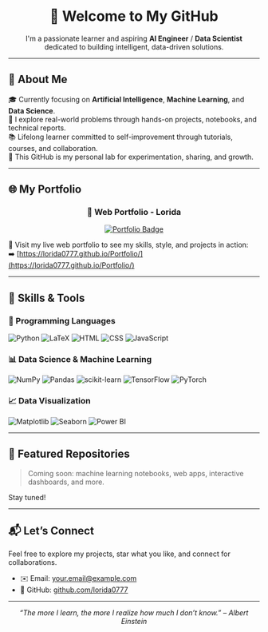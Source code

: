 <h1 align="center">👋 Welcome to My GitHub</h1>

<p align="center">
  I'm a passionate learner and aspiring <strong>AI Engineer</strong> / <strong>Data Scientist</strong> dedicated to building intelligent, data-driven solutions.
</p>

---

## 🧠 About Me

🎓 Currently focusing on **Artificial Intelligence**, **Machine Learning**, and **Data Science**.  
🧪 I explore real-world problems through hands-on projects, notebooks, and technical reports.  
📚 Lifelong learner committed to self-improvement through tutorials, courses, and collaboration.  
🚀 This GitHub is my personal lab for experimentation, sharing, and growth.

---

## 🌐 My Portfolio

<h3 align="center">💼 Web Portfolio - Lorida</h3>

<p align="center">
  <a href="https://lorida0777.github.io/Portfolio/" target="_blank">
    <img src="https://img.shields.io/badge/View_Portfolio-00ADB5?style=for-the-badge&logo=githubpages&logoColor=white" alt="Portfolio Badge" />
  </a>
</p>

🔗 Visit my live web portfolio to see my skills, style, and projects in action:  
➡️ [https://lorida0777.github.io/Portfolio/](https://lorida0777.github.io/Portfolio/)

---

## 🧰 Skills & Tools

### 📝 Programming Languages  
![Python](https://img.shields.io/badge/Python-3776AB?style=for-the-badge&logo=python&logoColor=white)
![LaTeX](https://img.shields.io/badge/LaTeX-47A141?style=for-the-badge&logo=latex&logoColor=white)
![HTML](https://img.shields.io/badge/HTML5-E34F26?style=for-the-badge&logo=html5&logoColor=white)
![CSS](https://img.shields.io/badge/CSS3-1572B6?style=for-the-badge&logo=css3&logoColor=white)
![JavaScript](https://img.shields.io/badge/JavaScript-F7DF1E?style=for-the-badge&logo=javascript&logoColor=black)

### 📊 Data Science & Machine Learning  
![NumPy](https://img.shields.io/badge/NumPy-013243?style=for-the-badge&logo=numpy&logoColor=white)
![Pandas](https://img.shields.io/badge/Pandas-150458?style=for-the-badge&logo=pandas&logoColor=white)
![scikit-learn](https://img.shields.io/badge/Scikit--Learn-F7931E?style=for-the-badge&logo=scikit-learn&logoColor=white)
![TensorFlow](https://img.shields.io/badge/TensorFlow-FF6F00?style=for-the-badge&logo=tensorflow&logoColor=white)
![PyTorch](https://img.shields.io/badge/PyTorch-EE4C2C?style=for-the-badge&logo=pytorch&logoColor=white)

### 📈 Data Visualization  
![Matplotlib](https://img.shields.io/badge/Matplotlib-11557C?style=for-the-badge&logo=matplotlib&logoColor=white)
![Seaborn](https://img.shields.io/badge/Seaborn-0C2233?style=for-the-badge&logoColor=white)
![Power BI](https://img.shields.io/badge/Power_BI-F2C811?style=for-the-badge&logo=powerbi&logoColor=black)

---

## 📂 Featured Repositories

> Coming soon: machine learning notebooks, web apps, interactive dashboards, and more.

Stay tuned!

---

## 📬 Let’s Connect

Feel free to explore my projects, star what you like, and connect for collaborations.

- ✉️ Email: [your.email@example.com](mailto:kantonotsiferana@gmail.com)
- 🐙 GitHub: [github.com/lorida0777](https://github.com/lorida0777)

---

<p align="center">
  <em>“The more I learn, the more I realize how much I don’t know.” – Albert Einstein</em>
</p>

